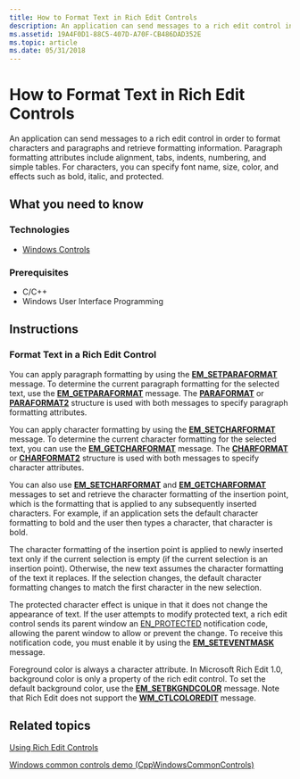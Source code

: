 ```yaml
---
title: How to Format Text in Rich Edit Controls
description: An application can send messages to a rich edit control in order to format characters and paragraphs and retrieve formatting information.
ms.assetid: 19A4F0D1-88C5-407D-A70F-CB486DAD352E
ms.topic: article
ms.date: 05/31/2018
---
```


# How to Format Text in Rich Edit Controls

An application can send messages to a rich edit control in order to format characters and paragraphs and retrieve formatting information. Paragraph formatting attributes include alignment, tabs, indents, numbering, and simple tables. For characters, you can specify font name, size, color, and effects such as bold, italic, and protected.

## What you need to know

### Technologies

-   [Windows Controls](window-controls.md)

### Prerequisites

-   C/C++
-   Windows User Interface Programming

## Instructions

### Format Text in a Rich Edit Control

You can apply paragraph formatting by using the [**EM\_SETPARAFORMAT**](em-setparaformat.md) message. To determine the current paragraph formatting for the selected text, use the [**EM\_GETPARAFORMAT**](em-getparaformat.md) message. The [**PARAFORMAT**](/windows/desktop/api/Richedit/ns-richedit-paraformat) or [**PARAFORMAT2**](/windows/desktop/api/Richedit/ns-richedit-paraformat2) structure is used with both messages to specify paragraph formatting attributes.

You can apply character formatting by using the [**EM\_SETCHARFORMAT**](em-setcharformat.md) message. To determine the current character formatting for the selected text, you can use the [**EM\_GETCHARFORMAT**](em-getcharformat.md) message. The [**CHARFORMAT**](/windows/win32/api/richedit/ns-richedit-charformata) or [**CHARFORMAT2**](/windows/desktop/api/Richedit/ns-richedit-charformat2a) structure is used with both messages to specify character attributes.

You can also use [**EM\_SETCHARFORMAT**](em-setcharformat.md) and [**EM\_GETCHARFORMAT**](em-getcharformat.md) messages to set and retrieve the character formatting of the insertion point, which is the formatting that is applied to any subsequently inserted characters. For example, if an application sets the default character formatting to bold and the user then types a character, that character is bold.

The character formatting of the insertion point is applied to newly inserted text only if the current selection is empty (if the current selection is an insertion point). Otherwise, the new text assumes the character formatting of the text it replaces. If the selection changes, the default character formatting changes to match the first character in the new selection.

The protected character effect is unique in that it does not change the appearance of text. If the user attempts to modify protected text, a rich edit control sends its parent window an [EN\_PROTECTED](en-protected.md) notification code, allowing the parent window to allow or prevent the change. To receive this notification code, you must enable it by using the [**EM\_SETEVENTMASK**](em-seteventmask.md) message.

Foreground color is always a character attribute. In Microsoft Rich Edit 1.0, background color is only a property of the rich edit control. To set the default background color, use the [**EM\_SETBKGNDCOLOR**](em-setbkgndcolor.md) message. Note that Rich Edit does not support the [**WM\_CTLCOLOREDIT**](wm-ctlcoloredit.md) message.

## Related topics

<dl> <dt>

[Using Rich Edit Controls](using-rich-edit-controls.md)
</dt> <dt>

[Windows common controls demo (CppWindowsCommonControls)](https://go.microsoft.com/fwlink/p/?linkid=214295)
</dt> </dl>

 

 




